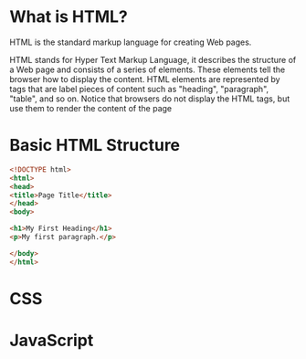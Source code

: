 <div>
  <h1>What is HTML?</h1>
  <p>HTML is the standard markup language for creating Web pages.</p>
  <p>HTML stands for Hyper Text Markup Language, it describes the structure of a Web page and consists of a series of elements. These elements tell the browser how to display the content. HTML elements are represented by tags that are label pieces of content such as "heading", "paragraph", "table", and so on. Notice that browsers do not display the HTML tags, but use them to render the content of the page</p>
  <h1>Basic HTML Structure</h1>
</div>

```html
<!DOCTYPE html>
<html>
<head>
<title>Page Title</title>
</head>
<body>

<h1>My First Heading</h1>
<p>My first paragraph.</p>

</body>
</html>
```
<div>
  <h1>CSS<h1>
</div>
<div>
  <h1>JavaScript<h1>
</div>